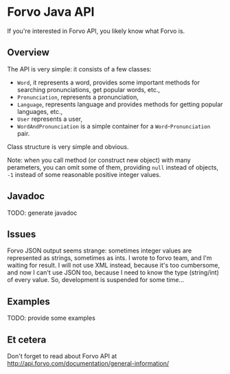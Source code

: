 Forvo Java API
==============
If you're interested in Forvo API, you likely know what Forvo is.

Overview
--------
The API is very simple: it consists of a few classes:

 * `Word`, it represents a word, provides some important methods for searching pronunciations, get popular words, etc.,
 * `Pronunciation`, represents a pronunciation,
 * `Language`, represents language and provides methods for getting popular languages, etc.,
 * `User` represents a user,
 * `WordAndPronunciation` is a simple container for a `Word`-`Pronunciation` pair.

Class structure is very simple and obvious. 

Note: when you call method (or construct new object) with many perameters, you can omit some of them, providing `null` instead of objects, `-1` instead of some reasonable positive integer values.

Javadoc
-------
TODO: generate javadoc

Issues
-------
Forvo JSON output seems strange: sometimes integer values are represented as strings, sometimes as ints. I wrote to forvo team, and I'm waiting for result. I will not use XML instead, because it's too cumbersome, and now I can't use JSON too, because I need to know the type (string/int) of every value. So, development is suspended for some time...

Examples
--------
TODO: provide some examples

Et cetera
---------
Don't forget to read about Forvo API at http://api.forvo.com/documentation/general-information/
